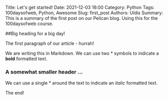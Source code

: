 Title: Let's get started!
Date: 2021-12-03 16:00
Category: Python
Tags: 100daysofweb, Python, Awesome
Slug: first_post
Authors: Uldis
Summary: This is a summary of the first post on our Pelican blog. Using this for the 100daysofweb course.

##Big heading for a big day!

The first paragraph of our article - hurrah!

We are writing this in Markdown. We can use two * symbols to indicate a **bold** formatted text.

### A somewhat smaller header ...

We can use a single * around the text to indicate an *italic* formatted text.


The end!









